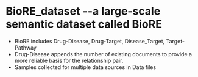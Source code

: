 # BioRE_dataset   --a large-scale semantic dataset called BioRE

* BioRE includes Drug-Disease, Drug-Target, Disease_Target, Target-Pathway
* Drug-Disease appends the number of existing documents to provide a more reliable basis for the relationship pair.
* Samples collected for multiple data sources in Data files

